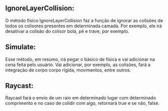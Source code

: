 ## IgnoreLayerCollision:
 O método físico IgnoreLayerCollision faz a função de ignorar as colisões de todos os colisores presentes em determinada camada. Por exemplo, ele irá desativar a colisão do colisor bola, pé e trave, por exemplo.

## Simulate:
 Esse método, em resumo, irá pegar o básico de física e vai adicionar na cena feita pelo usuário. Vai adicionar, por exemplo, as colisões, fará a integração de corpo corpo rígida, movimentos, entre outros.

## Raycast:
 Raycast fará o envio de um raio em determinado lugar com determinado comprimento e no caso de colidir com algo, retornará true e se não, false.

## 

